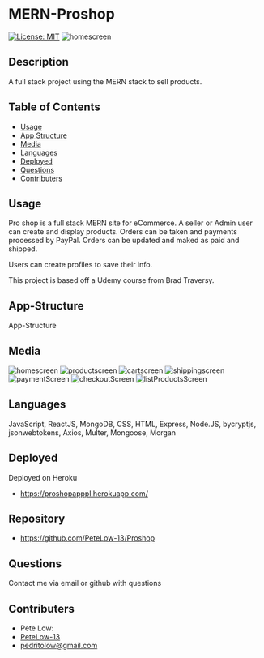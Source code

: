# MERN-Proshop

[![License: MIT](https://img.shields.io/badge/License-MIT-green.svg)](https://opensource.org/licenses/MIT)
![homescreen](./readmeassets/ps1.png)

## Description

A full stack project using the MERN stack to sell products.

## Table of Contents

- [Usage](#usage)
- [App Structure](#app-structure)
- [Media](#Media)
- [Languages](#languages)
- [Deployed](#Deployed)
- [Questions](#questions)
- [Contributers](#contributers)

## Usage

Pro shop is a full stack MERN site for eCommerce. A seller or Admin user can create and display products. Orders can be taken and payments processed by PayPal. Orders can be updated and maked as paid and shipped.

Users can create profiles to save their info.

This project is based off a Udemy course from Brad Traversy.

## App-Structure

App-Structure

## Media

![homescreen](./readmeassets/ps1.png)
![productscreen](./readmeassets/ps2.png)
![cartscreen](./readmeassets/ps3.png)
![shippingscreen](./readmeassets/ps4.png)
![paymentScreen](./readmeassets/ps5.png)
![checkoutScreen](./readmeassets/ps6.png)
![listProductsScreen](./readmeassets/ps7.png)

## Languages

JavaScript, ReactJS, MongoDB, CSS, HTML, Express, Node.JS, bycryptjs, jsonwebtokens, Axios, Multer, Mongoose, Morgan

## Deployed

Deployed on Heroku

- https://proshopapppl.herokuapp.com/

## Repository

- https://github.com/PeteLow-13/Proshop

## Questions

Contact me via email or github with questions

## Contributers

- Pete Low:
- [PeteLow-13](http://github.com/PeteLow-13)
- pedritolow@gmail.com

